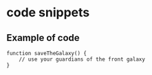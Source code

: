 # code snippets

## Example of code
```
function saveTheGalaxy() {
    // use your guardians of the front galaxy
}
```
